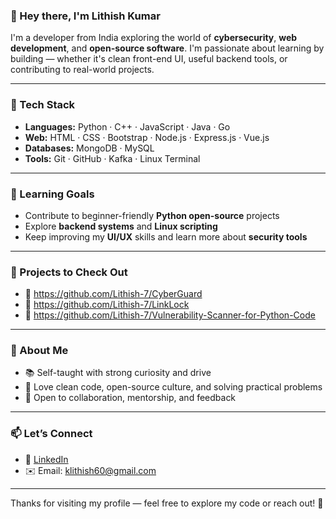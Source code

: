 ### 👋 Hey there, I'm Lithish Kumar

I'm a developer from India exploring the world of **cybersecurity**, **web development**, and **open-source software**. I'm passionate about learning by building — whether it's clean front-end UI, useful backend tools, or contributing to real-world projects.

---

### 🔧 Tech Stack

- **Languages:** Python · C++ · JavaScript · Java · Go
- **Web:** HTML · CSS · Bootstrap · Node.js · Express.js · Vue.js
- **Databases:** MongoDB · MySQL
- **Tools:** Git · GitHub · Kafka · Linux Terminal

---

### 🚀 Learning Goals

- Contribute to beginner-friendly **Python open-source** projects  
- Explore **backend systems** and **Linux scripting**  
- Keep improving my **UI/UX** skills and learn more about **security tools**

---

### 📌 Projects to Check Out

- 🔗 https://github.com/Lithish-7/CyberGuard
- 🔗 https://github.com/Lithish-7/LinkLock
- 🔗 https://github.com/Lithish-7/Vulnerability-Scanner-for-Python-Code

---

### 🌱 About Me

- 📚 Self-taught with strong curiosity and drive  
- 🧠 Love clean code, open-source culture, and solving practical problems  
- 🤝 Open to collaboration, mentorship, and feedback

---

### 📫 Let’s Connect

- 🔗 [LinkedIn](https://www.linkedin.com/in/lithish-kumar-b18b25331/)  
- ✉️ Email: klithish60@gmail.com

---

Thanks for visiting my profile — feel free to explore my code or reach out! 🚀
